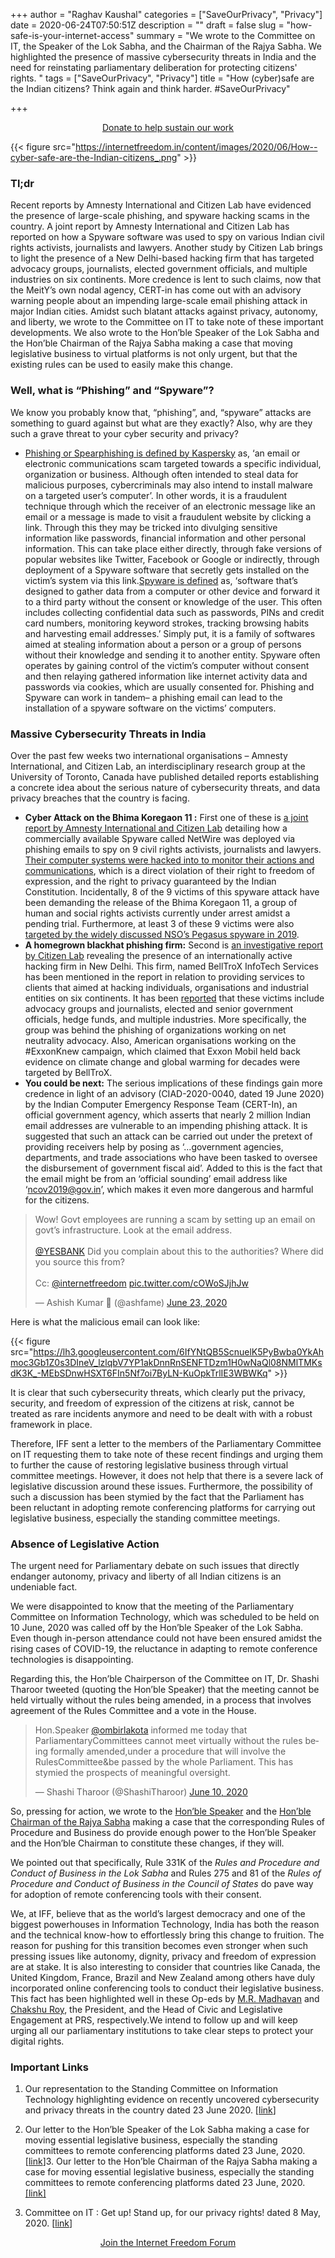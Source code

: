 +++
author = "Raghav Kaushal"
categories = ["SaveOurPrivacy", "Privacy"]
date = 2020-06-24T07:50:51Z
description = ""
draft = false
slug = "how-safe-is-your-internet-access"
summary = "We wrote to the Committee on IT, the Speaker of the Lok Sabha, and the Chairman of the Rajya Sabha. We highlighted the presence of massive cybersecurity threats in India and the need for reinstating parliamentary deliberation for protecting citizens' rights. "
tags = ["SaveOurPrivacy", "Privacy"]
title = "How (cyber)safe are the Indian citizens? Think again and think harder. #SaveOurPrivacy"

+++


<div style="text-align:center;">
    <a href="https://internetfreedom.in/donate/" class="button">Donate to help sustain our work</a>
</div>

{{< figure src="https://internetfreedom.in/content/images/2020/06/How--cyber-safe-are-the-Indian-citizens_.png" >}}

### Tl;dr

Recent reports by Amnesty International and Citizen Lab have evidenced the presence of large-scale phishing, and spyware hacking scams in the country. A joint report by Amnesty International and Citizen Lab has reported on how a Spyware software was used to spy on various Indian civil rights activists, journalists and lawyers. Another study by Citizen Lab brings to light the presence of a New Delhi-based hacking firm that has targeted advocacy groups, journalists, elected government officials, and multiple industries on six continents. More credence is lent to such claims, now that the MeitY’s own nodal agency, CERT-in has come out with an advisory warning people about an impending large-scale email phishing attack in major Indian cities. Amidst such blatant attacks against privacy, autonomy, and liberty, we wrote to the Committee on IT to take note of these important developments. We also wrote to the Hon’ble Speaker of the Lok Sabha and the Hon’ble Chairman of the Rajya Sabha making a case that moving legislative business to virtual platforms is not only urgent, but that the existing rules can be used to easily make this change.

### Well, what is “Phishing” and “Spyware”?

We know you probably know that, “phishing”, and, “spyware” attacks are something to guard against but what are they exactly? Also, why are they such a grave threat to your cyber security and privacy?

* [Phishing or Spearphishing is defined by Kaspersky](https://www.kaspersky.co.in/resource-center/definitions/spear-phishing) as, ‘an email or electronic communications scam targeted towards a specific individual, organization or business. Although often intended to steal data for malicious purposes, cybercriminals may also intend to install malware on a targeted user’s computer’. In other words, it is a fraudulent technique through which the receiver of an electronic message like an email or a message is made to visit a fraudulent website by clicking a link. Through this they may be tricked into divulging sensitive information like passwords, financial information and other personal information. This can take place either directly, through fake versions of popular websites like Twitter, Facebook or Google or indirectly, through deployment of a Spyware software that secretly gets installed on the victim’s system via this link.[Spyware is defined](https://www.kaspersky.co.in/resource-center/threats/spyware) as, ‘software that’s designed to gather data from a computer or other device and forward it to a third party without the consent or knowledge of the user. This often includes collecting confidential data such as passwords, PINs and credit card numbers, monitoring keyword strokes, tracking browsing habits and harvesting email addresses.’ Simply put, it is a family of softwares aimed at stealing information about a person or a group of persons without their knowledge and sending it to another entity. Spyware often operates by gaining control of the victim’s computer without consent and then relaying gathered information like internet activity data and passwords via cookies, which are usually consented for. Phishing and Spyware can work in tandem– a phishing email can lead to the installation of a spyware software on the victims’ computers.

### Massive Cybersecurity Threats in India

Over the past few weeks two international organisations – Amnesty International, and Citizen Lab, an interdisciplinary research group at the University of Toronto, Canada have published detailed reports establishing a concrete idea about the serious nature of cybersecurity threats, and data privacy breaches that the country is facing.

* **Cyber Attack on the Bhima Koregaon 11 :** First one of these is [a joint report by Amnesty International and Citizen Lab](https://www.amnesty.org/en/latest/research/2020/06/india-human-rights-defenders-targeted-by-a-coordinated-spyware-operation/) detailing how a commercially available Spyware called NetWire was deployed via phishing emails to spy on 9 civil rights activists, journalists and lawyers. [Their computer systems were hacked into to monitor their actions and communications](https://www.livemint.com/technology/tech-news/activists-fighting-for-release-of-bhima-koregaon-11-targeted-by-spyware-in-2019-amnesty-11592404556139.html), which is a direct violation of their right to freedom of expression, and the right to privacy guaranteed by the Indian Constitution. Incidentally, 8 of the  9 victims of this spyware attack have been demanding the release of the Bhima Koregaon 11, a group of human and social rights activists currently under arrest amidst a pending trial. Furthermore, at least 3 of these 9 victims were also [targeted by the widely discussed  NSO’s Pegasus spyware in 2019](https://thewire.in/tech/pegasus-spyware-bhima-koregaon-activists-warning-whatsapp).
* **A homegrown blackhat phishing firm:** Second is [an investigative report by Citizen Lab](https://citizenlab.ca/2020/06/dark-basin-uncovering-a-massive-hack-for-hire-operation/) revealing the presence of an internationally active hacking firm in New Delhi. This firm, named BellTroX InfoTech Services has been mentioned in the report in relation to providing services to clients that aimed at hacking individuals, organisations and industrial entities on six continents. It has been [reported](https://www.reuters.com/article/us-india-cyber-mercenaries-exclusive/exclusive-obscure-indian-cyber-firm-spied-on-politicians-investors-worldwide-idUSKBN23G1GQ) that these victims include advocacy groups and journalists, elected and senior government officials, hedge funds, and multiple industries. More specifically, the group was behind the phishing of organizations working on net neutrality advocacy. Also, American organisations working on the #ExxonKnew campaign, which claimed that Exxon Mobil held back evidence on climate change and global warming for decades were targeted by BellTroX.
* **You could be next:** The serious implications of these findings gain more credence in light of an advisory (CIAD-2020-0040, dated 19 June 2020) by the Indian Computer Emergency Response Team (CERT-In), an official government agency, which asserts that nearly 2 million Indian email addresses are vulnerable to an impending phishing attack. It is suggested that such an attack can be carried out under the pretext of providing  receivers help by posing as ‘...government agencies, departments, and trade associations who have been tasked to oversee the disbursement of government fiscal aid’. Added to this is the fact that the email might be from an ‘official sounding’ email address like ‘[ncov2019@gov.in](mailto:ncov2019@gov.in)’, which makes it even more dangerous and harmful for the citizens.

<blockquote class="twitter-tweet"><p lang="en" dir="ltr">Wow! Govt employees are running a scam by setting up an email on govt’s infrastructure. Look at the email address.<br><br>⁦<a href="https://twitter.com/YESBANK?ref_src=twsrc%5Etfw">@YESBANK</a>⁩ Did you complain about this to the authorities? Where did you source this from?<br><br>Cc: ⁦<a href="https://twitter.com/internetfreedom?ref_src=twsrc%5Etfw">@internetfreedom</a>⁩ <a href="https://t.co/cOWoSJjhJw">pic.twitter.com/cOWoSJjhJw</a></p>&mdash; Ashish Kumar 🐲 (@ashfame) <a href="https://twitter.com/ashfame/status/1275457224291151876?ref_src=twsrc%5Etfw">June 23, 2020</a></blockquote>
<script async src="https://platform.twitter.com/widgets.js" charset="utf-8"></script>

Here is what the malicious email can look like:

{{< figure src="https://lh3.googleusercontent.com/6IfYNtQB5ScnuelK5PyBwba0YkAhmoc3Gb1Z0s3DIneV_lzlqbV7YP1akDnnRnSENFTDzm1H0wNaQl08NMlTMKsdK3K_-MEbSDnwHSXT6FIn5Nf7oi7ByLN-KuOpkTrlIE3WBWKq" >}}

It is clear that such cybersecurity threats, which clearly put the privacy, security, and freedom of expression of the citizens at risk, cannot be treated as rare incidents anymore and need to be dealt with with a robust framework in place.

Therefore, IFF sent a letter to the members of the Parliamentary Committee on IT requesting them to take note of these recent findings and urging them to further the cause of restoring legislative business through virtual committee meetings. However, it does not help that there is a severe lack of legislative discussion around these issues. Furthermore, the  possibility of such a discussion has been stymied by the fact that the Parliament has been reluctant in adopting remote conferencing platforms for carrying out legislative business, especially the standing committee meetings.

### Absence of Legislative Action

The urgent need for Parliamentary debate on such issues that directly endanger autonomy, privacy and liberty of all Indian citizens is an undeniable fact.

We were disappointed to know that the meeting of the Parliamentary Committee on Information Technology, which was scheduled to be held on 10 June, 2020 was called off by the Hon’ble Speaker of the Lok Sabha. Even though in-person attendance could not have been ensured amidst the rising cases of COVID-19, the reluctance in adapting to remote conference technologies is disappointing.

Regarding this, the Hon’ble Chairperson of the Committee on IT, Dr. Shashi Tharoor tweeted (quoting the Hon’ble Speaker) that the meeting cannot be held virtually without the rules being amended, in a process that involves agreement of the Rules Committee and a vote in the House.

<blockquote class="twitter-tweet"><p lang="en" dir="ltr">Hon.Speaker <a href="https://twitter.com/ombirlakota?ref_src=twsrc%5Etfw">@ombirlakota</a> informed me today that ParliamentaryCommittees cannot meet virtually without the rules being formally amended,under a procedure that will involve the RulesCommittee&amp;be passed by the whole Parliament. This has stymied the prospects of meaningful oversight.</p>&mdash; Shashi Tharoor (@ShashiTharoor) <a href="https://twitter.com/ShashiTharoor/status/1270726565626671104?ref_src=twsrc%5Etfw">June 10, 2020</a></blockquote>
<script async src="https://platform.twitter.com/widgets.js" charset="utf-8"></script>

So, pressing for action, we wrote to the [Hon’ble Speaker](https://docs.google.com/document/d/1fAB1pJWLEdZvDJA0yJXvPsFkwfYksXtxT4esqQEEuAY/edit) and the [Hon’ble Chairman of the Rajya Sabha](https://docs.google.com/document/d/1ivkaLL5GW23eulZpOqQy73UQjwcvcIHt122dO1pDTmk/edit) making a case that the corresponding Rules of Procedure and Business do provide enough power to the Hon’ble Speaker and the Hon’ble Chairman to constitute these changes, if they will.

We pointed out that specifically, Rule 331K of the _Rules and Procedure and Conduct of Business in the Lok Sabha_ and Rules 275 and 81 of the _Rules of Procedure and Conduct of Business in the Council of States_ do pave way for adoption of remote conferencing tools with their consent.

We, at IFF,  believe that as the world’s largest democracy and one of the biggest powerhouses in Information Technology, India has both the reason and the technical know-how to effortlessly bring this change to fruition. The reason for pushing for this transition becomes even stronger when such pressing issues like autonomy, dignity, privacy and freedom of expression are at stake. It is also interesting to consider that countries like Canada, the United Kingdom, France, Brazil and New Zealand among others have duly incorporated online conferencing tools to conduct their legislative business. This fact has been highlighted well in these Op-eds by [M.R. Madhavan](https://www.thehindu.com/opinion/op-ed/indias-parliament-is-missing-in-action/article31742536.ece) and [Chakshu Roy](https://indianexpress.com/article/opinion/editorials/coronavirus-covid-19-meeting-moving-house-online-6371526/), the President, and the Head of Civic and Legislative Engagement at PRS, respectively.We intend to follow up and will keep urging all our parliamentary institutions to take clear steps to protect your digital rights.

### Important Links

1. Our representation to the Standing Committee on Information Technology highlighting evidence on recently uncovered cybersecurity and privacy threats in the country dated 23 June 2020. [[link](https://docs.google.com/document/d/1ZOWi8cgFsRY_DE4wMxe_rnXg5zt0n-6VOgW1MH7idzA/edit)]

2. Our letter to the Hon’ble Speaker of the Lok Sabha making a case for moving essential legislative business, especially the standing committees to remote conferencing platforms dated 23 June, 2020. [[link](https://docs.google.com/document/d/1fAB1pJWLEdZvDJA0yJXvPsFkwfYksXtxT4esqQEEuAY/edit)]3. Our letter to the Hon’ble Chairman of the Rajya Sabha making a case for moving essential legislative business, especially the standing committees to remote conferencing platforms dated 23 June, 2020. [[link]](https://docs.google.com/document/d/1ivkaLL5GW23eulZpOqQy73UQjwcvcIHt122dO1pDTmk/edit)

4. Committee on IT : Get up! Stand up, for our privacy rights! dated 8 May, 2020. [[link](https://internetfreedom.in/get-up-stand-up-for-our-privacy-rights/)]

<div style="text-align:center;">
    <a href="https://forum.internetfreedom.in/" class="button">Join the Internet Freedom Forum</a>
</div>



